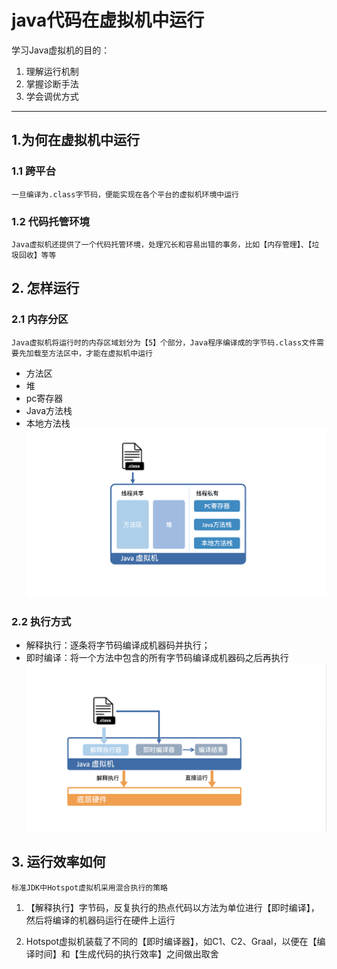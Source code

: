 # java代码在虚拟机中运行

学习Java虚拟机的目的：
1. 理解运行机制
2. 掌握诊断手法
3. 学会调优方式
---

## 1.为何在虚拟机中运行
### 1.1 跨平台
    一旦编译为.class字节码，便能实现在各个平台的虚拟机环境中运行
### 1.2 代码托管环境
    Java虚拟机还提供了一个代码托管环境，处理冗长和容易出错的事务，比如【内存管理】、【垃圾回收】等等
    
   
## 2. 怎样运行
### 2.1 内存分区
    Java虚拟机将运行时的内存区域划分为【5】个部分，Java程序编译成的字节码.class文件需要先加载至方法区中，才能在虚拟机中运行 
    
- 方法区 
- 堆
- pc寄存器
- Java方法栈
- 本地方法栈
![jvm内存划分](../src/main/resources/images/Java虚拟机内存划分.png 'JVM001')


### 2.2 执行方式
- 解释执行：逐条将字节码编译成机器码并执行；
- 即时编译：将一个方法中包含的所有字节码编译成机器码之后再执行
![jvm执行方式](../src/main/resources/images/Java虚拟机两种编译方式.png 'JVM002')


## 3. 运行效率如何
    标准JDK中Hotspot虚拟机采用混合执行的策略
    
1. 【解释执行】字节码，反复执行的热点代码以方法为单位进行【即时编译】，然后将编译的机器码运行在硬件上运行

2. Hotspot虚拟机装载了不同的【即时编译器】，如C1、C2、Graal，以便在【编译时间】和【生成代码的执行效率】之间做出取舍
    